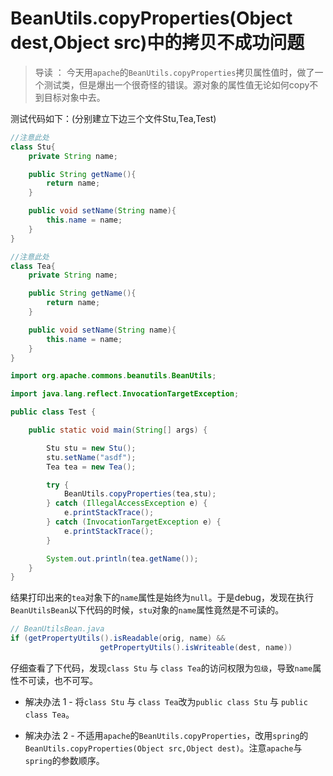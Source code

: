 
# BeanUtils.copyProperties(Object dest,Object src)中的拷贝不成功问题

> 导读 ： 今天用`apache`的`BeanUtils.copyProperties`拷贝属性值时，做了一个测试类，但是爆出一个很奇怪的错误。源对象的属性值无论如何copy不到目标对象中去。

测试代码如下：(分别建立下边三个文件Stu,Tea,Test)

```Java
//注意此处
class Stu{ 
	private String name;

	public String getName(){
		return name;
	}

	public void setName(String name){
		this.name = name;
	}
}
```
```Java
//注意此处
class Tea{
	private String name;

	public String getName(){
		return name;
	}

	public void setName(String name){
		this.name = name;
	}
}
```

```Java
import org.apache.commons.beanutils.BeanUtils;

import java.lang.reflect.InvocationTargetException;

public class Test {

	public static void main(String[] args) {

		Stu stu = new Stu();
		stu.setName("asdf");
		Tea tea = new Tea();

		try {
			BeanUtils.copyProperties(tea,stu);
		} catch (IllegalAccessException e) {
			e.printStackTrace();
		} catch (InvocationTargetException e) {
			e.printStackTrace();
		}

		System.out.println(tea.getName());
	}
}
```

结果打印出来的`tea`对象下的`name`属性是始终为`null`。于是debug，发现在执行`BeanUtilsBean`以下代码的时候，`stu`对象的`name`属性竟然是不可读的。
```Java
// BeanUtilsBean.java
if (getPropertyUtils().isReadable(orig, name) &&
                    getPropertyUtils().isWriteable(dest, name))
```

仔细查看了下代码，发现`class Stu` 与 `class Tea`的访问权限为`包级`，导致`name`属性不可读，也不可写。

* 解决办法 1  - 将`class Stu` 与 `class Tea`改为`public class Stu` 与 `public class Tea`。

* 解决办法 2  - 不适用`apache`的`BeanUtils.copyProperties`，改用`spring`的`BeanUtils.copyProperties(Object src,Object dest)`。注意`apache`与`spring`的参数顺序。

